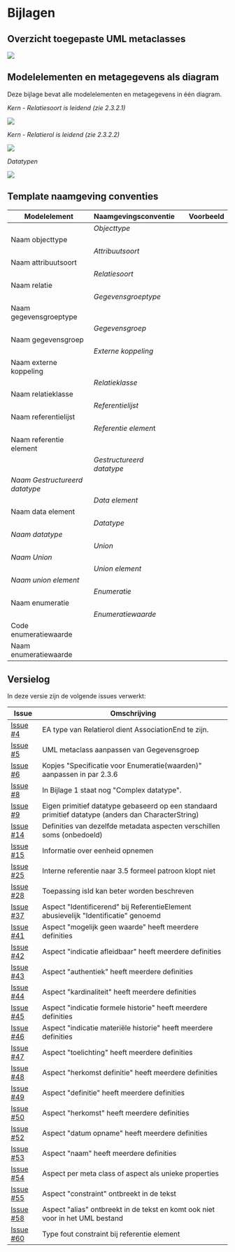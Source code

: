 # Bijlagen

## Overzicht toegepaste UML metaclasses

![](media/db713545374d78b1070c439199543dc4.png)

## Modelelementen en metagegevens als diagram

Deze bijlage bevat alle modelelementen en metagegevens in één diagram.

*Kern - Relatiesoort is leidend (zie 2.3.2.1)*

![](media/e24da7f54d6326697cb4c519b5503ab4.png)

*Kern - Relatierol is leidend (zie 2.3.2.2)*

![](media/e56ff96ff3a05853b3b9272aac18739e.png)

*Datatypen*

![](media/1a48dec7e8b3c7a17434abb212b2c123.png)

## Template naamgeving conventies

| **Modelelement**               | **Naamgevingsconventie**  |   | **Voorbeeld** |
|--------------------------------|---------------------------|---|---------------|
|                                | *Objecttype*              |   |               |
| Naam objecttype                |                           |   |               |
|                                | *Attribuutsoort*          |   |               |
| Naam attribuutsoort            |                           |   |               |
|                                | *Relatiesoort*            |   |               |
| Naam relatie                   |                           |   |               |
|                                | *Gegevensgroeptype*       |   |               |
| Naam gegevensgroeptype         |                           |   |               |
|                                | *Gegevensgroep*           |   |               |
| Naam gegevensgroep             |                           |   |               |
|                                | *Externe koppeling*       |   |               |
| Naam externe koppeling         |                           |   |               |
|                                | *Relatieklasse*           |   |               |
| Naam relatieklasse             |                           |   |               |
|                                | *Referentielijst*         |   |               |
| Naam referentielijst           |                           |   |               |
|                                | *Referentie elemen*t      |   |               |
| Naam referentie element        |                           |   |               |
|                                | *Gestructureerd datatype* |   |               |
| *Naam Gestructureerd datatype* |                           |   |               |
|                                | *Data element*            |   |               |
| Naam data element              |                           |   |               |
|                                | *Datatype*                |   |               |
| *Naam datatype*                |                           |   |               |
|                                | *Union*                   |   |               |
| *Naam Union*                   |                           |   |               |
|                                | *Union element*           |   |               |
| *Naam union element*           |                           |   |               |
|                                | *Enumeratie*              |   |               |
| Naam enumeratie                |                           |   |               |
|                                | *Enumeratiewaarde*        |   |               |
| Code enumeratiewaarde          |                           |   |               |
| Naam enumeratiewaarde          |                           |   |               |

## Versielog

In deze versie zijn de volgende issues verwerkt:

| Issue                                                      | Omschrijving | 
|------------------------------------------------------------|--------------|
| [Issue #4](https://github.com/Geonovum/MIM-Werkomgeving/issues/4)    | EA type van Relatierol dient AssociationEnd te zijn. |
| [Issue #5](https://github.com/Geonovum/MIM-Werkomgeving/issues/5)    | UML metaclass aanpassen van Gegevensgroep |
| [Issue #6](https://github.com/Geonovum/MIM-Werkomgeving/issues/6)    | Kopjes "Specificatie voor Enumeratie(waarden)" aanpassen in par 2.3.6 |
| [Issue #8](https://github.com/Geonovum/MIM-Werkomgeving/issues/8)    | In Bijlage 1 staat nog "Complex datatype". |
| [Issue #9](https://github.com/Geonovum/MIM-Werkomgeving/issues/9)    | Eigen primitief datatype gebaseerd op een standaard primitief datatype (anders dan CharacterString) |
| [Issue #14](https://github.com/Geonovum/MIM-Werkomgeving/issues/14)  | Definities van dezelfde metadata aspecten verschillen soms (onbedoeld) |
| [Issue #15](https://github.com/Geonovum/MIM-Werkomgeving/issues/15)  | Informatie over eenheid opnemen |
| [Issue #25](https://github.com/Geonovum/MIM-Werkomgeving/issues/25)  | Interne referentie naar 3.5 formeel patroon klopt niet |
| [Issue #28](https://github.com/Geonovum/MIM-Werkomgeving/issues/28)  | Toepassing isId kan beter worden beschreven |
| [Issue #37](https://github.com/Geonovum/MIM-Werkomgeving/issues/37)  | Aspect "Identificerend" bij ReferentieElement abusievelijk "Identificatie" genoemd |
| [Issue #41](https://github.com/Geonovum/MIM-Werkomgeving/issues/41)  | Aspect "mogelijk geen waarde" heeft meerdere definities |
| [Issue #42](https://github.com/Geonovum/MIM-Werkomgeving/issues/42)  | Aspect "indicatie afleidbaar" heeft meerdere definities |
| [Issue #43](https://github.com/Geonovum/MIM-Werkomgeving/issues/43)  | Aspect "authentiek" heeft meerdere definities |
| [Issue #44](https://github.com/Geonovum/MIM-Werkomgeving/issues/44)  | Aspect "kardinaliteit" heeft meerdere definities |
| [Issue #45](https://github.com/Geonovum/MIM-Werkomgeving/issues/45)  | Aspect "indicatie formele historie" heeft meerdere definities |
| [Issue #46](https://github.com/Geonovum/MIM-Werkomgeving/issues/46)  | Aspect "indicatie materiële historie" heeft meerdere definities |
| [Issue #47](https://github.com/Geonovum/MIM-Werkomgeving/issues/47)  | Aspect "toelichting" heeft meerdere definities |
| [Issue #48](https://github.com/Geonovum/MIM-Werkomgeving/issues/48)  | Aspect "herkomst definitie" heeft meerdere definities |
| [Issue #49](https://github.com/Geonovum/MIM-Werkomgeving/issues/49)  | Aspect "definitie" heeft meerdere definities |
| [Issue #50](https://github.com/Geonovum/MIM-Werkomgeving/issues/50)  | Aspect "herkomst" heeft meerdere definities |
| [Issue #52](https://github.com/Geonovum/MIM-Werkomgeving/issues/52)  | Aspect "datum opname" heeft meerdere definities |
| [Issue #53](https://github.com/Geonovum/MIM-Werkomgeving/issues/53)  | Aspect "naam" heeft meerdere definities |
| [Issue #54](https://github.com/Geonovum/MIM-Werkomgeving/issues/54)  | Aspect per meta class of aspect als unieke properties |
| [Issue #55](https://github.com/Geonovum/MIM-Werkomgeving/issues/55)  | Aspect "constraint" ontbreekt in de tekst |
| [Issue #58](https://github.com/Geonovum/MIM-Werkomgeving/issues/58)  | Aspect "alias" ontbreekt in de tekst en komt ook niet voor in het UML bestand |
| [Issue #60](https://github.com/Geonovum/MIM-Werkomgeving/issues/60)  | Type fout constraint bij referentie element |
